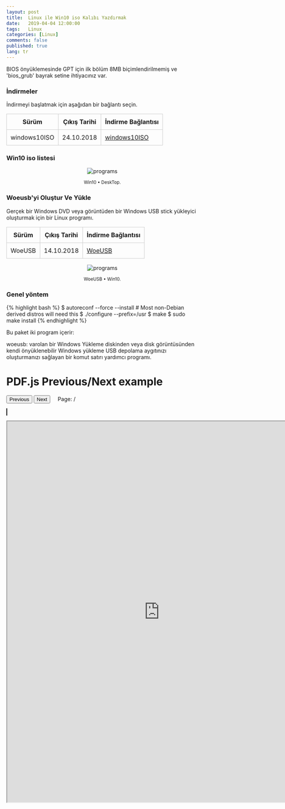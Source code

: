 ```yaml
---
layout: post
title:  Linux ile Win10 iso Kalıbı Yazdırmak
date:   2019-04-04 12:00:00
tags:   Linux
categories: [Linux]
comments: false
published: true
lang: tr
---
```


<link rel="stylesheet" href="https://maxcdn.bootstrapcdn.com/bootstrap/3.3.7/css/bootstrap.min.css">
<!-- Opsiyonel tema -->
<link rel="stylesheet" href="https://maxcdn.bootstrapcdn.com/bootstrap/3.3.7/css/bootstrap-theme.min.css">


BIOS önyüklemesinde GPT için ilk bölüm 8MB biçimlendirilmemiş ve 'bios_grub' bayrak setine ihtiyacınız var.


### İndirmeler

İndirmeyi başlatmak için aşağıdan bir bağlantı seçin. 


| Sürüm                  |  Çıkış Tarihi |  İndirme Bağlantısı |
|------------------------|---------------|---------------------|
| windows10ISO         |  24.10.2018   |  [windows10ISO](https://www.microsoft.com/TR-TR/software-download/windows10ISO)|




### Win10 iso listesi

<div class='pull-right alert alert-warning' style="margin: 15px; text-align: center;">
  <img src="{{ site.baseurl }}/assets/usbwriter/woeusb.png" alt="programs" class="resize" />
  <p><small>Win10 &bull; DeskTop.</small></p>
</div>



### Woeusb'yi Oluştur Ve Yükle

Gerçek bir Windows DVD veya görüntüden bir Windows USB stick yükleyici oluşturmak için bir Linux programı.


| Sürüm                  |  Çıkış Tarihi |  İndirme Bağlantısı |
|------------------------|---------------|---------------------|
| WoeUSB         |  14.10.2018   |  [WoeUSB](https://github.com/slacka/WoeUSB)|




<div class='pull-right alert alert-warning' style="margin: 15px; text-align: center;">
  <img src="https://raw.githubusercontent.com/slacka/WoeUSB/master/dev/woeusbgui-screenshot.png" alt="programs" class="resize" />
  <p><small>WoeUSB &bull; Win10.</small></p>
</div>

### Genel yöntem

{% highlight bash %}
$ autoreconf --force --install # Most non-Debian derived distros will need this
$ ./configure --prefix=/usr
$ make
$ sudo make install
{% endhighlight %}


Bu paket iki program içerir:

woeusb: varolan bir Windows Yükleme diskinden veya disk görüntüsünden kendi önyüklenebilir Windows yükleme USB depolama aygıtınızı oluşturmanızı sağlayan bir komut satırı yardımcı programı.

<style>
img.resize {
  max-width:100%;
  max-height:100%;
}
</style>
 

<html>
        <title>Table Example</title>
        <style>
            table {
                border-collapse: collapse;
                width: 100%;
            }
            th, td {
                border: 1px solid #ccc;
                padding: 10px;
            }
            table.alt tr:nth-child(even) {
                background-color: #eee;
            }
            table.alt tr:nth-child(odd) {
                background-color: #fff;
            }            
        </style>
 </html> 

<script src="https://ajax.googleapis.com/ajax/libs/jquery/1.11.2/jquery.min.js"></script> 
<script src="https://maxcdn.bootstrapcdn.com/bootstrap/3.3.7/js/bootstrap.min.js"></script>


<style>
#the-canvas {
  border:1px solid black;
}
</style>

<script src="//mozilla.github.io/pdf.js/build/pdf.js"></script>

<h1>PDF.js Previous/Next example</h1>

<div>
  <button id="prev">Previous</button>
  <button id="next">Next</button>
  &nbsp; &nbsp;
  <span>Page: <span id="page_num"></span> / <span id="page_count"></span></span>
</div>

<canvas id="the-canvas"></canvas>

<script>
// If absolute URL from the remote server is provided, configure the CORS
// header on that server.
var url = 'https://archive.org/download/kelimemealliquran/kelimemealliquran.pdf';

// Loaded via <script> tag, create shortcut to access PDF.js exports.
var pdfjsLib = window['pdfjs-dist/build/pdf'];

// The workerSrc property shall be specified.
pdfjsLib.GlobalWorkerOptions.workerSrc = '//mozilla.github.io/pdf.js/build/pdf.worker.js';

var pdfDoc = null,
    pageNum = 1,
    pageRendering = false,
    pageNumPending = null,
    scale = 0.8,
    canvas = document.getElementById('the-canvas'),
    ctx = canvas.getContext('2d');

/**
 * Get page info from document, resize canvas accordingly, and render page.
 * @param num Page number.
 */
function renderPage(num) {
  pageRendering = true;
  // Using promise to fetch the page
  pdfDoc.getPage(num).then(function(page) {
    var viewport = page.getViewport({scale: scale});
    canvas.height = viewport.height;
    canvas.width = viewport.width;

    // Render PDF page into canvas context
    var renderContext = {
      canvasContext: ctx,
      viewport: viewport
    };
    var renderTask = page.render(renderContext);

    // Wait for rendering to finish
    renderTask.promise.then(function() {
      pageRendering = false;
      if (pageNumPending !== null) {
        // New page rendering is pending
        renderPage(pageNumPending);
        pageNumPending = null;
      }
    });
  });

  // Update page counters
  document.getElementById('page_num').textContent = num;
}

/**
 * If another page rendering in progress, waits until the rendering is
 * finised. Otherwise, executes rendering immediately.
 */
function queueRenderPage(num) {
  if (pageRendering) {
    pageNumPending = num;
  } else {
    renderPage(num);
  }
}

/**
 * Displays previous page.
 */
function onPrevPage() {
  if (pageNum <= 1) {
    return;
  }
  pageNum--;
  queueRenderPage(pageNum);
}
document.getElementById('prev').addEventListener('click', onPrevPage);

/**
 * Displays next page.
 */
function onNextPage() {
  if (pageNum >= pdfDoc.numPages) {
    return;
  }
  pageNum++;
  queueRenderPage(pageNum);
}
document.getElementById('next').addEventListener('click', onNextPage);

/**
 * Asynchronously downloads PDF.
 */
pdfjsLib.getDocument(url).promise.then(function(pdfDoc_) {
  pdfDoc = pdfDoc_;
  document.getElementById('page_count').textContent = pdfDoc.numPages;

  // Initial/first page rendering
  renderPage(pageNum);
});
</script>


<iframe src="http://mozilla.github.io/pdf.js/web/viewer.html?file=https://archive.org/download/kelimemealliquran/kelimemealliquran.pdf" width="800px" height="1000px" />







